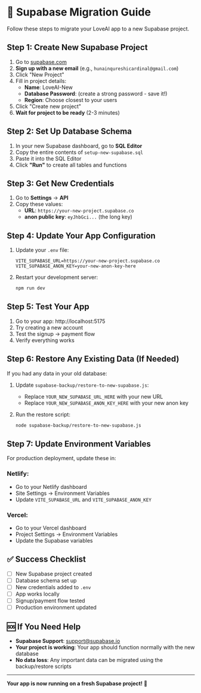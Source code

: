 # 🔄 Supabase Migration Guide

Follow these steps to migrate your LoveAI app to a new Supabase project.

## Step 1: Create New Supabase Project

1. Go to [supabase.com](https://supabase.com)
2. **Sign up with a new email** (e.g., `hunainqureshicardinal@gmail.com`)
3. Click "New Project"
4. Fill in project details:
   - **Name**: LoveAI-New
   - **Database Password**: (create a strong password - save it!)
   - **Region**: Choose closest to your users
5. Click "Create new project"
6. **Wait for project to be ready** (2-3 minutes)

## Step 2: Set Up Database Schema

1. In your new Supabase dashboard, go to **SQL Editor**
2. Copy the entire contents of `setup-new-supabase.sql`
3. Paste it into the SQL Editor
4. Click **"Run"** to create all tables and functions

## Step 3: Get New Credentials

1. Go to **Settings** → **API**
2. Copy these values:
   - **URL**: `https://your-new-project.supabase.co`
   - **anon public key**: `eyJhbGci...` (the long key)

## Step 4: Update Your App Configuration

1. Update your `.env` file:
   ```env
   VITE_SUPABASE_URL=https://your-new-project.supabase.co
   VITE_SUPABASE_ANON_KEY=your-new-anon-key-here
   ```

2. Restart your development server:
   ```bash
   npm run dev
   ```

## Step 5: Test Your App

1. Go to your app: http://localhost:5175
2. Try creating a new account
3. Test the signup → payment flow
4. Verify everything works

## Step 6: Restore Any Existing Data (If Needed)

If you had any data in your old database:

1. Update `supabase-backup/restore-to-new-supabase.js`:
   - Replace `YOUR_NEW_SUPABASE_URL_HERE` with your new URL
   - Replace `YOUR_NEW_SUPABASE_ANON_KEY_HERE` with your new anon key

2. Run the restore script:
   ```bash
   node supabase-backup/restore-to-new-supabase.js
   ```

## Step 7: Update Environment Variables

For production deployment, update these in:

### Netlify:
- Go to your Netlify dashboard
- Site Settings → Environment Variables
- Update `VITE_SUPABASE_URL` and `VITE_SUPABASE_ANON_KEY`

### Vercel:
- Go to your Vercel dashboard
- Project Settings → Environment Variables
- Update the Supabase variables

## ✅ Success Checklist

- [ ] New Supabase project created
- [ ] Database schema set up
- [ ] New credentials added to `.env`
- [ ] App works locally
- [ ] Signup/payment flow tested
- [ ] Production environment updated

## 🆘 If You Need Help

- **Supabase Support**: support@supabase.io
- **Your project is working**: Your app should function normally with the new database
- **No data loss**: Any important data can be migrated using the backup/restore scripts

---

**Your app is now running on a fresh Supabase project!** 🎉 